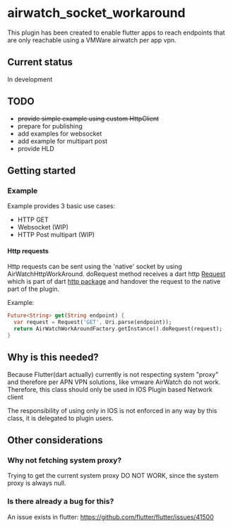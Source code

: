 # airwatch_socket_workaround

This plugin has been created to enable flutter apps to reach endpoints that are only reachable using a VMWare airwatch per app vpn.  

## Current status
In development  
## TODO
- <s>provide simple example using custom HttpClient</s>
- prepare for publishing
- add examples for websocket 
- add example for multipart post
- provide HLD

## Getting started

### Example
Example provides 3 basic use cases:
- HTTP GET
- Websocket (WIP)
- HTTP Post multipart (WIP)

#### Http requests
Http requests can be sent using the 'native' socket by using AirWatchHttpWorkAround.
doRequest method receives a dart http [Request](https://pub.dev/documentation/http/latest/http/Request-class.html ) which is part of dart [http package](https://pub.dev/documentation/http/latest/)
and handover the request to the native part of the plugin. 

Example:
```dart
Future<String> get(String endpoint) {
  var request = Request('GET', Uri.parse(endpoint));
  return AirWatchWorkAroundFactory.getInstance().doRequest(request);  
}

```

## Why is this needed?   
Because Flutter(dart actually) currently is not respecting system "proxy" and therefore
per APN VPN solutions, like vmware AirWatch do not work.
Therefore, this class should only be used in IOS Plugin based Network client

The responsibility of using only in IOS is not enforced in any way by this class, it is delegated to plugin users.


## Other considerations
### Why not fetching system proxy?
Trying to get the current system proxy DO NOT WORK, since the system proxy is always null.

### Is there already a bug for this?
An issue exists in flutter: https://github.com/flutter/flutter/issues/41500



